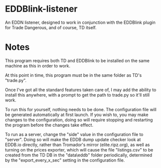 # EDDBlink-listener
An EDDN listener, designed to work in conjunction with the EDDBlink plugin for Trade Dangerous, and of course, TD itself.

# Notes
This program requires both TD and EDDBlink to be installed on the same machine as this in order to work.

At this point in time, this program must be in the same folder as TD's "trade.py".

Once I've got all the standard features taken care of, I may add the ability to install this anywhere, with a prompt to get the path to trade.py so it'll still work.

To run this for yourself, nothing needs to be done. The configuration file will be generated automatically at first launch. If you wish to, you may make changes to the configuration, doing so will require stopping and restarting the program before the changes take effect.

To run as a server, change the "side" value in the configuration file to "server".
Doing so will make the EDDB dump update checker look at EDDB.io directly, rather than  Tromador's mirror (elite.ripz.org), as well as turning on the prices exporter, which will cause the file "listings.csv" to be created from the TD DB in the "data\eddb\" folder periodically, determined by the "export_every_x_sec" setting in the configuration file.